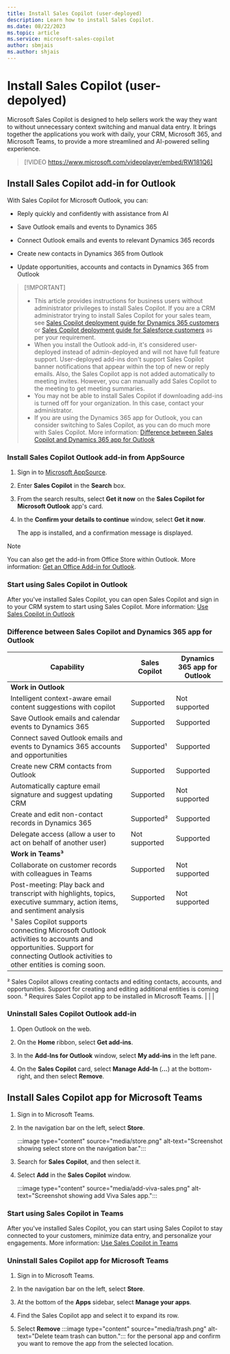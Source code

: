 ```yaml
---
title: Install Sales Copilot (user-deployed)
description: Learn how to install Sales Copilot.
ms.date: 08/22/2023
ms.topic: article
ms.service: microsoft-sales-copilot
author: sbmjais
ms.author: shjais
---
```


# Install Sales Copilot (user- depolyed)

Microsoft Sales Copilot is designed to help sellers work the way they want to without unnecessary context switching and manual data entry. It brings together the applications you work with daily, your CRM, Microsoft 365, and Microsoft Teams, to provide a more streamlined and AI-powered selling experience.


> [!VIDEO https://www.microsoft.com/videoplayer/embed/RW181Q6]

## Install Sales Copilot add-in for Outlook

With Sales Copilot for Microsoft Outlook, you can:

- Reply quickly and confidently with assistance from AI

- Save Outlook emails and events to Dynamics 365

- Connect Outlook emails and events to relevant Dynamics 365 records

- Create new contacts in Dynamics 365 from Outlook

- Update opportunities, accounts and contacts in Dynamics 365 from Outlook

>
> [!IMPORTANT]
> - This article provides instructions for business users without administrator privileges to install Sales Copilot. If you are a CRM administrator trying to install Sales Copilot for your sales team, see [Sales Copilot deployment guide for Dynamics 365 customers](deploy-viva-sales-d365.md) or [Sales Copilot deployment guide for Salesforce customers](deploy-viva-sales-sf.md) as per your requirement.
> - When you install the Outlook add-in, it's considered user-deployed instead of admin-deployed and will not have full feature support. User-deployed add-ins don't support Sales Copilot banner notifications that appear within the top of new or reply emails. Also, the Sales Copilot app is not added automatically to meeting invites. However, you can manually add Sales Copilot to the meeting to get meeting summaries.
> - You may not be able to install Sales Copilot if downloading add-ins is turned off for your organization. In this case, contact your administrator.
> - If you are using the Dynamics 365 app for Outlook, you can consider switching to Sales Copilot, as you can do much more with Sales Copilot. More information: [Difference between Sales Copilot and Dynamics 365 app for Outlook](#difference-between-sales-copilot-and-dynamics-365-app-for-outlook)

### Install Sales Copilot Outlook add-in from AppSource

1. Sign in to [Microsoft AppSource](https://appsource.microsoft.com/home).

1. Enter **Sales Copilot** in the **Search** box.

1. From the search results, select **Get it now** on the **Sales Copilot for Microsoft Outlook** app's card.

1. In the **Confirm your details to continue** window, select **Get it now**.

    The app is installed, and a confirmation message is displayed.

> [!NOTE]
> You can also get the add-in from Office Store within Outlook. More information: [Get an Office Add-in for Outlook](https://support.microsoft.com/office/get-an-office-add-in-for-outlook-1ee261f9-49bf-4ba6-b3e2-2ba7bcab64c8).

### Start using Sales Copilot in Outlook

After you've installed Sales Copilot, you can open Sales Copilot and sign in to your CRM system to start using Sales Copilot. More information: [Use Sales Copilot in Outlook](use-sales-copilot-outlook.md)

### Difference between Sales Copilot and Dynamics 365 app for Outlook

| Capability                                                                                                                                                                                                                                                                                                                                                                                                     | Sales Copilot | Dynamics 365 app for Outlook |
|----------------------------------------------------------------------------------------------------------------------------------------------------------------------------------------------------------------------------------------------------------------------------------------------------------------------------------------------------------------------------------------------------------------|---------------|------------------------------|
| **Work in Outlook**                                                                                                                                                                                                                                                                                                                                                                                                |               |                              |
| Intelligent context-aware email content suggestions with copilot                                                                                                                                                                                                                                                                                                                                               | Supported     | Not supported                |
| Save Outlook emails and calendar events to Dynamics 365                                                                                                                                                                                                                                                                                                                                                        | Supported     | Supported                    |
| Connect saved Outlook emails and events to Dynamics 365 accounts and opportunities                                                                                                                                                                                                                                                                                                                             | Supported¹    | Supported                    |
| Create new CRM contacts from Outlook                                                                                                                                                                                                                                                                                                                                                                           | Supported     | Supported                    |
| Automatically capture email signature and suggest updating CRM                                                                                                                                                                                                                                                                                                                                                 | Supported     | Not supported                |
| Create and edit non-contact records in Dynamics 365                                                                                                                                                                                                                                                                                                                                                            | Supported²    | Supported                    |
| Delegate access (allow a user to act on behalf of another user)                                                                                                                                                                                                                                                                                                                                                | Not supported | Supported                    |
| **Work in Teams³**                                                                                                                                                                                                                                                                                                                                                                                                 |               |                              |
| Collaborate on customer records with colleagues in Teams                                                                                                                                                                                                                                                                                                                                                       | Supported     | Not supported                |
| Post-meeting: Play back and transcript with highlights, topics, executive summary, action items, and sentiment analysis                                                                                                                                                                                                                                                                                        | Supported     | Not supported                |
| ¹ Sales Copilot supports connecting Microsoft Outlook activities to accounts and opportunities. Support for connecting Outlook activities to other entities is coming soon. 
² Sales Copilot allows creating contacts and editing contacts, accounts, and opportunities. Support for creating and editing additional entities is coming soon. 
³ Requires Sales Copilot app to be installed in Microsoft Teams.  |               |                              |

### Uninstall Sales Copilot Outlook add-in

1. Open Outlook on the web.

1. On the **Home** ribbon, select **Get add-ins**.

1. In the **Add-Ins for Outlook** window, select **My add-ins** in the left pane.

1. On the **Sales Copilot** card, select **Manage Add-In** (**...**) at the bottom-right, and then select **Remove**.

## Install Sales Copilot app for Microsoft Teams

1. Sign in to Microsoft Teams.

1. In the navigation bar on the left, select **Store**.

	:::image type="content" source="media/store.png" alt-text="Screenshot showing select store on the navigation bar.":::

1.  Search for **Sales Copilot**, and then select it.

1.  Select **Add** in the **Sales Copilot** window.

	:::image type="content" source="media/add-viva-sales.png" alt-text="Screenshot showing add Viva Sales app.":::

### Start using Sales Copilot in Teams

After you've installed Sales Copilot, you can start using Sales Copilot to stay connected to your customers, minimize data entry, and personalize your engagements. More information: [Use Sales Copilot in Teams](use-sales-copilot-teams.md)

### Uninstall Sales Copilot app for Microsoft Teams

1. Sign in to Microsoft Teams.

1. In the navigation bar on the left, select **Store**.

1. At the bottom of the **Apps** sidebar, select **Manage your apps**.

1. Find the Sales Copilot app and select it to expand its row.

1. Select **Remove** :::image type="content" source="media/trash.png" alt-text="Delete team trash can button."::: for the personal app and confirm you want to remove the app from the selected location.